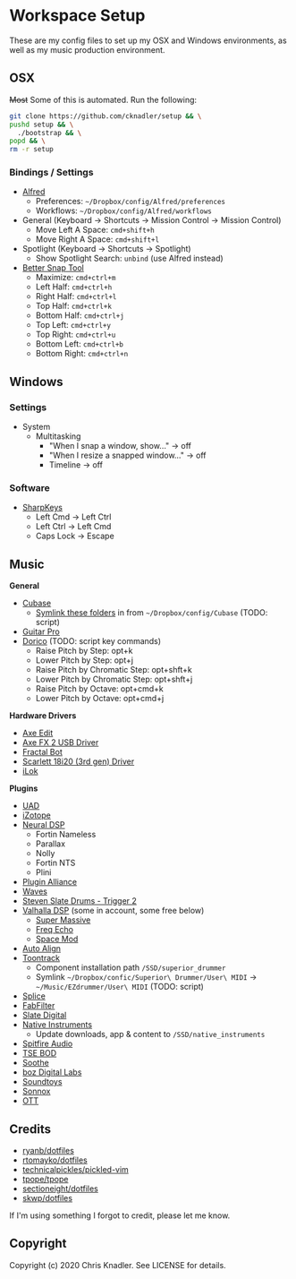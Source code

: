 # Workspace Setup

These are my config files to set up my OSX and Windows environments, as well as my music production environment.

## OSX

~~Most~~ Some of this is automated. Run the following:

```bash
git clone https://github.com/cknadler/setup && \
pushd setup && \
  ./bootstrap && \
popd && \
rm -r setup
```

### Bindings / Settings

- [Alfred](https://www.alfredapp.com/)
  - Preferences: `~/Dropbox/config/Alfred/preferences`
  - Workflows: `~/Dropbox/config/Alfred/workflows`
- General (Keyboard -> Shortcuts -> Mission Control -> Mission Control)
  - Move Left A Space: `cmd+shift+h`
  - Move Right A Space: `cmd+shift+l`
- Spotlight (Keyboard -> Shortcuts -> Spotlight)
  - Show Spotlight Search: `unbind` (use Alfred instead)
- [Better Snap Tool](http://blog.boastr.net/bettersnaptool/)
  - Maximize: `cmd+ctrl+m`
  - Left Half: `cmd+ctrl+h`
  - Right Half: `cmd+ctrl+l`
  - Top Half: `cmd+ctrl+k`
  - Bottom Half: `cmd+ctrl+j`
  - Top Left: `cmd+ctrl+y`
  - Top Right: `cmd+ctrl+u`
  - Bottom Left: `cmd+ctrl+b`
  - Bottom Right: `cmd+ctrl+n`

## Windows

### Settings

- System
  - Multitasking
    - "When I snap a window, show..." -> off
    - "When I resize a snapped window..." -> off
    - Timeline -> off

### Software

- [SharpKeys](https://github.com/randyrants/sharpkeys)
  - Left Cmd -> Left Ctrl
  - Left Ctrl -> Left Cmd
  - Caps Lock -> Escape

## Music

**General**

- [Cubase](https://www.steinberg.net/en/mysteinberg/my_products.html)
  - [Symlink these folders](https://helpcenter.steinberg.de/hc/en-us/articles/360000327730-Location-file-paths-of-presets-in-Cubase-and-Nuendo-) in from `~/Dropbox/config/Cubase` (TODO: script)
- [Guitar Pro](https://www.guitar-pro.com/en/index.php)
- [Dorico](https://new.steinberg.net/dorico/) (TODO: script key commands)
  - Raise Pitch by Step: opt+k
  - Lower Pitch by Step: opt+j
  - Raise Pitch by Chromatic Step: opt+shft+k
  - Lower Pitch by Chromatic Step: opt+shft+j
  - Raise Pitch by Octave: opt+cmd+k
  - Lower Pitch by Octave: opt+cmd+j


**Hardware Drivers**

- [Axe Edit](https://www.fractalaudio.com/axe-edit/)
- [Axe FX 2 USB Driver](https://www.fractalaudio.com/axe-fx-ii-downloads/)
- [Fractal Bot](https://www.fractalaudio.com/fractal-bot/)
- [Scarlett 18i20 (3rd gen) Driver](https://downloads.focusrite.com/focusrite/scarlett-3rd-gen/scarlett-18i20-3rd-gen)
- [iLok](https://www.ilok.com/#!license-manager)

**Plugins**

- [UAD](https://www.uaudio.com/my/account/)
- [iZotope](https://www.izotope.com/en/account/overview)
- [Neural DSP](https://neuraldsp.com/)
  - Fortin Nameless
  - Parallax
  - Nolly
  - Fortin NTS
  - Plini
- [Plugin Alliance](https://www.plugin-alliance.com/en/installation-manager.html)
- [Waves](https://www.waves.com/login)
- [Steven Slate Drums - Trigger 2](https://my.stevenslateaudio.com/)
- [Valhalla DSP](https://valhalladsp.com/my-account/) (some in account, some free below)
  - [Super Massive](https://valhalladsp.com/shop/reverb/valhalla-supermassive/)
  - [Freq Echo](https://valhalladsp.com/shop/delay/valhalla-freq-echo/)
  - [Space Mod](https://valhalladsp.com/shop/modulation/valhalla-space-modulator/)
- [Auto Align](https://www.soundradix.com/)
- [Toontrack](https://www.toontrack.com/product-manager/)
  - Component installation path `/SSD/superior_drummer`
  - Symlink `~/Dropbox/confic/Superior\ Drummer/User\ MIDI` -> `~/Music/EZdrummer/User\ MIDI` (TODO: script)
- [Splice](https://splice.com/plugins/your-plugins)
- [FabFilter](https://www.fabfilter.com/download/)
- [Slate Digital](https://slatedigital.com/installers/)
- [Native Instruments](https://www.native-instruments.com/en/specials/native-access/)
  - Update downloads, app & content to `/SSD/native_instruments`
- [Spitfire Audio](https://www.spitfireaudio.com/info/library-manager/)
- [TSE BOD](https://www.tseaudio.com/software/tseBOD)
- [Soothe](https://oeksound.com/plugins/)
- [boz Digital Labs](https://www.bozdigitallabs.com/my-account/downloads/)
- [Soundtoys](https://acct.soundtoys.com/acct/downloads)
- [Sonnox](https://www.sonnox.com/mysonnox)
- [OTT](https://splice.com/plugins/3788-ott-vst-au-by-xfer-records)

## Credits

* [ryanb/dotfiles](https://github.com/ryanb/dotfiles)
* [rtomayko/dotfiles](https://github.com/rtomayko/dotfiles)
* [technicalpickles/pickled-vim](https://github.com/technicalpickles/pickled-vim)
* [tpope/tpope](https://github.com/tpope/tpope)
* [sectioneight/dotfiles](https://github.com/sectioneight/dotfiles)
* [skwp/dotfiles](https://github.com/skwp/dotfiles)

If I'm using something I forgot to credit, please let me know.

## Copyright

Copyright (c) 2020 Chris Knadler. See LICENSE for details.

